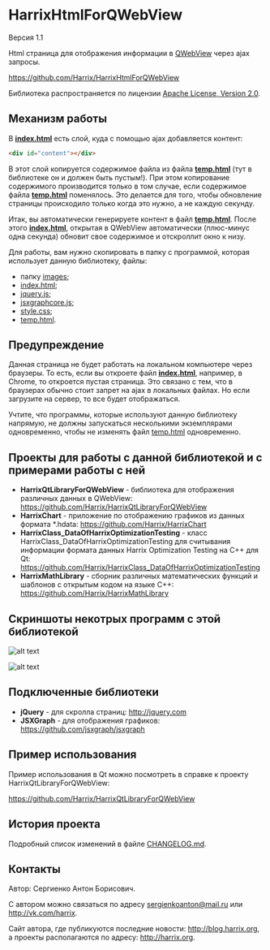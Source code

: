 HarrixHtmlForQWebView
=====================

Версия 1.1

Html страница для отображения информации в [QWebView](http://qt-project.org/doc/qt-5.0/qtwebkit/qwebview.html) через ajax запросы.

https://github.com/Harrix/HarrixHtmlForQWebView

Библиотека распространяется по лицензии [Apache License, Version 2.0](../master/LICENSE.txt).

Механизм работы
---------------

В [**index.html**](../master/index.html) есть слой, куда с помощью ajax добавляется контент:

```html
<div id="content"></div>
```

В этот слой копируется содержимое файла из файла [**temp.html**](../master/temp.html) (тут в библиотеке он и должен быть пустым!). При этом копирование содержимого производится только в том случае, если содержимое файла [**temp.html**](../master/temp.html) поменялось. Это делается для того, чтобы обновление страницы происходило только когда это нужно, а не каждую секунду.

Итак, вы автоматически генерируете контент в файл [**temp.html**](../master/temp.html). После этого [**index.html**](../master/index.html), открытая в QWebView автоматически (плюс-минус одна секунда) обновит свое содержимое и отскроллит окно к низу.

Для работы, вам нужно скопировать в папку с программой, которая использует данную библиотеку, файлы:

 * папку [images](../master/images);
 * [index.html](../master/index.html);
 * [jquery.js](../master/jquery.js);
 * [jsxgraphcore.js](../master/jsxgraphcore.js);
 * [style.css](../master/style.css);
 * [temp.html](../master/temp.html). 

Предупреждение
--------------

Данная страница не будет работать на локальном компьютере через браузеры. То есть, если вы откроете файл [**index.html**](../master/index.html), например, в Chrome, то откроется пустая страница. Это связано с тем, что в браузерах обычно стоит запрет на ajax в локальных файлах. Но если загрузите на сервер, то все будет отображаться.

Учтите, что программы, которые используют данную библиотеку напрямую, не должны запускаться несколькими экземплярами одновременно, чтобы не изменять файл [temp.html](../master/temp.html) одновременно.

Проекты для работы с данной библиотекой и с примерами работы с ней
------------------------------------------------------------------

 * **HarrixQtLibraryForQWebView** - библиотека для отображения различных данных в QWebView: https://github.com/Harrix/HarrixQtLibraryForQWebView
 * **HarrixChart** - приложение по отображению графиков из данных формата *.hdata: https://github.com/Harrix/HarrixChart
 * **HarrixClass_DataOfHarrixOptimizationTesting** - класс HarrixClass_DataOfHarrixOptimizationTesting для считывания информации формата данных Harrix Optimization Testing на C++ для Qt: https://github.com/Harrix/HarrixClass_DataOfHarrixOptimizationTesting
 * **HarrixMathLibrary** - сборник различных математических функций и шаблонов с открытым кодом на языке C++: https://github.com/Harrix/HarrixMathLibrary
 
Скриншоты некотрых программ с этой библиотекой
----------------------------------------------

![alt text](../master/imagesforgithub/example1.png "Проект HarrixChart")

![alt text](../master/imagesforgithub/example2.png "Проект HarrixMathLibrary")

Подключенные библиотеки
-----------------------
 * **jQuery** - для скролла страниц: http://jquery.com
 * **JSXGraph** - для отображения графиков: https://github.com/jsxgraph/jsxgraph

Пример использования
--------------------

Пример использования в Qt можно посмотреть в справке к проекту HarrixQtLibraryForQWebView:

https://github.com/Harrix/HarrixQtLibraryForQWebView

История проекта
---------------

Подробный список изменений в файле [CHANGELOG.md](../master/CHANGELOG.md).

Контакты
--------

Автор: Сергиенко Антон Борисович.

С автором можно связаться по адресу sergienkoanton@mail.ru или  http://vk.com/harrix.

Сайт автора, где публикуются последние новости: http://blog.harrix.org, а проекты располагаются по адресу: http://harrix.org.